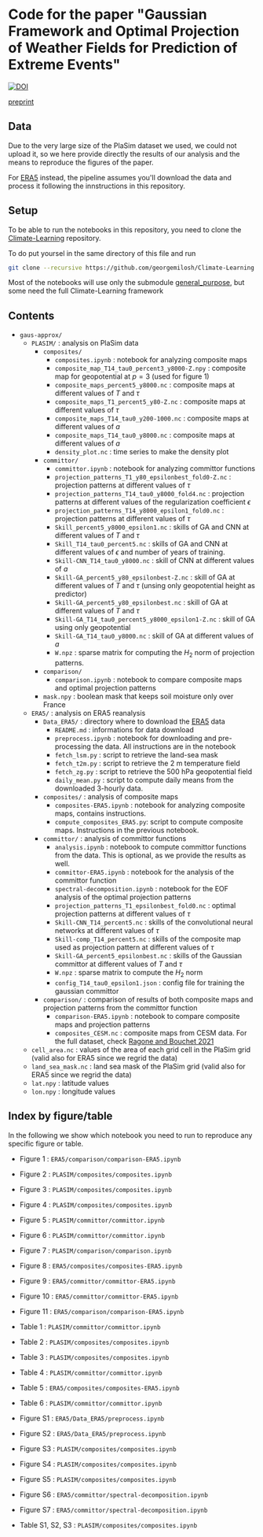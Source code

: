 # Code for the paper "Gaussian Framework and Optimal Projection of Weather Fields for Prediction of Extreme Events"

[![DOI](https://zenodo.org/badge/802543475.svg)](https://zenodo.org/doi/10.5281/zenodo.11400868)

[preprint](https://arxiv.org/abs/2405.20903)

## Data

Due to the very large size of the PlaSim dataset we used, we could not upload it, so we here provide directly the results of our analysis and the means to reproduce the figures of the paper.

For [ERA5](https://www.ecmwf.int/en/forecasts/dataset/ecmwf-reanalysis-v5) instead, the pipeline assumes you'll download the data and process it following the innstructions in this repository.

## Setup

To be able to run the notebooks in this repository, you need to clone the [Climate-Learning](https://github.com/georgemilosh/Climate-Learning) repository.

To do put yoursel in the same directory of this file and run

```bash
git clone --recursive https://github.com/georgemilosh/Climate-Learning.git
```

Most of the notebooks will use only the submodule [general_purpose](https://github.com/AlessandroLovo/general_purpose), but some need the full Climate-Learning framework

## Contents

- `gaus-approx/`
    - `PLASIM/` : analysis on PlaSim data
        - `composites/`
            - `composites.ipynb` : notebook for analyzing composite maps
            - `composite_map_T14_tau0_percent3_y8000-Z.npy` : composite map for geopotential at $p = 3%$ (used for figure 1)
            - `composite_maps_percent5_y8000.nc` : composite maps at different values of $T$ and $\tau$
            - `composite_maps_T1_percent5_y80-Z.nc` : composite maps at different values of $\tau$
            - `composite_maps_T14_tau0_y200-1000.nc` : composite maps at different values of $a$
            - `composite_maps_T14_tau0_y8000.nc` : composite maps at different values of $a$
            - `density_plot.nc` : time series to make the density plot
        - `committor/`
            - `committor.ipynb` : notebook for analyzing committor functions
            - `projection_patterns_T1_y80_epsilonbest_fold0-Z.nc` : projection patterns at different values of $\tau$
            - `projection_patterns_T14_tau0_y8000_fold4.nc` : projection patterns at different values of the regularization coefficient $\epsilon$
            - `projection_patterns_T14_y8000_epsilon1_fold0.nc` : projection patterns at different values of $\tau$
            - `Skill_percent5_y8000_epsilon1.nc` : skills of GA and CNN at different values of $T$ and $\tau$
            - `Skill_T14_tau0_percent5.nc` : skills of GA and CNN at different values of $\epsilon$ and number of years of training.
            - `Skill-CNN_T14_tau0_y8000.nc` : skill of CNN at different values of $a$
            - `Skill-GA_percent5_y80_epsilonbest-Z.nc` : skill of GA at different values of $T$ and $\tau$ (unsing only geopotential height as predictor)
            - `Skill-GA_percent5_y80_epsilonbest.nc` : skill of GA at different values of $T$ and $\tau$
            - `Skill-GA_T14_tau0_percent5_y8000_epsilon1-Z.nc` : skill of GA using only geopotential
            - `Skill-GA_T14_tau0_y8000.nc` : skill of GA at different values of $a$
            - `W.npz` : sparse matrix for computing the $H_2$ norm of projection patterns.
        - `comparison/`
            - `comparison.ipynb` : notebook to compare composite maps and optimal projection patterns
        - `mask.npy` : boolean mask that keeps soil moisture only over France
    - `ERA5/` : analysis on ERA5 reanalysis
        - `Data_ERA5/` : directory where to download the [ERA5](https://www.ecmwf.int/en/forecasts/dataset/ecmwf-reanalysis-v5) data
            - `README.md` : informations for data download
            - `preprocess.ipynb` : notebook for downloading and pre-processing the data. All instructions are in the notebook
            - `fetch_lsm.py` : script to retrieve the land-sea mask
            - `fetch_t2m.py` : script to retrieve the 2 m temperature field
            - `fetch_zg.py` : script to retrieve the 500 hPa geopotential field
            - `daily_mean.py` : script to compute daily means from the downloaded 3-hourly data.
        - `composites/` : analysis of composite maps
            - `composites-ERA5.ipynb` : notebook for analyzing composite maps, contains instructions.
            - `compute_composites_ERA5.py`: script to compute composite maps. Instructions in the previous notebook.
        - `committor/` : analysis of committor functions
            - `analysis.ipynb` : notebook to compute committor functions from the data. This is optional, as we provide the results as well.
            - `committor-ERA5.ipynb` : notebook for the analysis of the committor function
            - `spectral-decomposition.ipynb` : notebook for the EOF analysis of the optimal projection patterns
            - `projection_patterns_T1_epsilonbest_fold0.nc` : optimal projection patterns at different values of $\tau$
            - `Skill-CNN_T14_percent5.nc` : skills of the convolutional neural networks at different values of $\tau$
            - `Skill-comp_T14_percent5.nc` : skills of the composite map used as projection pattern at different values of $\tau$
            - `Skill-GA_percent5_epsilonbest.nc` : skills of the Gaussian committor at different values of $T$ and $\tau$
            - `W.npz` : sparse matrix to compute the $H_2$ norm
            - `config_T14_tau0_epsilon1.json` : config file for training the gaussian committor
        - `comparison/` : comparison of results of both composite maps and projection patterns from the committor function
            - `comparison-ERA5.ipynb` : notebook to compare composite maps and projection patterns
            - `composites_CESM.nc` : composite maps from CESM data. For the full dataset, check [Ragone and Bouchet 2021](https://onlinelibrary.wiley.com/doi/abs/10.1029/2020GL091197)
    - `cell_area.nc` : values of the area of each grid cell in the PlaSim grid (valid also for ERA5 since we regrid the data)
    - `land_sea_mask.nc` : land sea mask of the PlaSim grid (valid also for ERA5 since we regrid the data)
    - `lat.npy` : latitude values
    - `lon.npy` : longitude values


## Index by figure/table

In the following we show which notebook you need to run to reproduce any specific figure or table.

- Figure 1 : `ERA5/comparison/comparison-ERA5.ipynb`
- Figure 2 : `PLASIM/composites/composites.ipynb`
- Figure 3 : `PLASIM/composites/composites.ipynb`
- Figure 4 : `PLASIM/composites/composites.ipynb`
- Figure 5 : `PLASIM/committor/committor.ipynb`
- Figure 6 : `PLASIM/committor/committor.ipynb`
- Figure 7 : `PLASIM/comparison/comparison.ipynb`
- Figure 8 : `ERA5/composites/composites-ERA5.ipynb`
- Figure 9 : `ERA5/committor/committor-ERA5.ipynb`
- Figure 10 : `ERA5/committor/committor-ERA5.ipynb`
- Figure 11 : `ERA5/comparison/comparison-ERA5.ipynb`

- Table 1 : `PLASIM/committor/committor.ipynb`
- Table 2 : `PLASIM/composites/composites.ipynb`
- Table 3 : `PLASIM/composites/composites.ipynb`
- Table 4 : `PLASIM/committor/committor.ipynb`
- Table 5 : `ERA5/composites/composites-ERA5.ipynb`
- Table 6 : `PLASIM/committor/committor.ipynb`

- Figure S1 : `ERA5/Data_ERA5/preprocess.ipynb`
- Figure S2 : `ERA5/Data_ERA5/preprocess.ipynb`
- Figure S3 : `PLASIM/composites/composites.ipynb`
- Figure S4 : `PLASIM/composites/composites.ipynb`
- Figure S5 : `PLASIM/composites/composites.ipynb`
- Figure S6 : `ERA5/committor/spectral-decomposition.ipynb`
- Figure S7 : `ERA5/committor/spectral-decomposition.ipynb`

- Table S1, S2, S3 : `PLASIM/composites/composites.ipynb`
